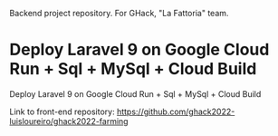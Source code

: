 Backend project repository. For GHack, "La Fattoria" team.

# Deploy Laravel 9 on Google Cloud Run + Sql + MySql + Cloud Build

Deploy Laravel 9 on Google Cloud Run + Sql + MySql + Cloud Build


Link to front-end repository:
https://github.com/ghack2022-luisloureiro/ghack2022-farming